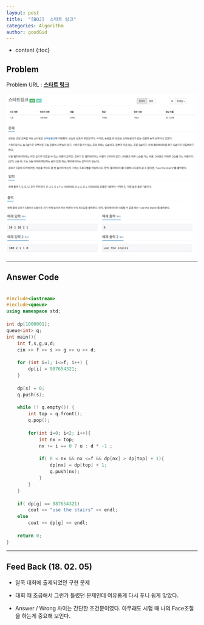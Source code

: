 ```yaml
---
layout: post
title:  "[BOJ]  스타트 링크"
categories: Algorithm
author: goodGid
---
```

* content
{:toc}


## Problem
Problem URL : **[스타트 링크](https://www.acmicpc.net/problem/5014)**


![](/assets/img/algorithm/5014_1.png)
![](/assets/img/algorithm/5014_2.png)



---
 
## Answer Code 
``` cpp

#include<iostream>
#include<queue>
using namespace std;

int dp[1000001];
queue<int> q;
int main(){
    int f,s,g,u,d;
    cin >> f >> s >> g >> u >> d;
    
    for (int i=1; i<=f; i++) {
        dp[i] = 987654321;
    }
    
    dp[s] = 0;
    q.push(s);
    
    while (! q.empty()) {
        int top = q.front();
        q.pop();
        
        for(int i=0; i<2; i++){
            int nx = top;
            nx += i == 0 ? u : d * -1 ;
            
            if( 0 < nx && nx <=f && dp[nx] > dp[top] + 1){
                dp[nx] = dp[top] + 1;
                q.push(nx);
            }
        }
    }
    
    if( dp[g] == 987654321)
        cout << "use the stairs" << endl;
    else
        cout << dp[g] << endl;
    
    return 0;
}


```

---


## Feed Back (18. 02. 05)

* 알쿡 대회에 출제되었던 구현 문제

* 대회 때 조급해서 그런가 틀렸던 문제인데 여유롭게 다시 푸니 쉽게 맞았다.

* Answer / Wrong 차이는 간단한 조건문이였다. 아무래도 시험 때 나의 Face조절을 하는게 중요해 보인다.

